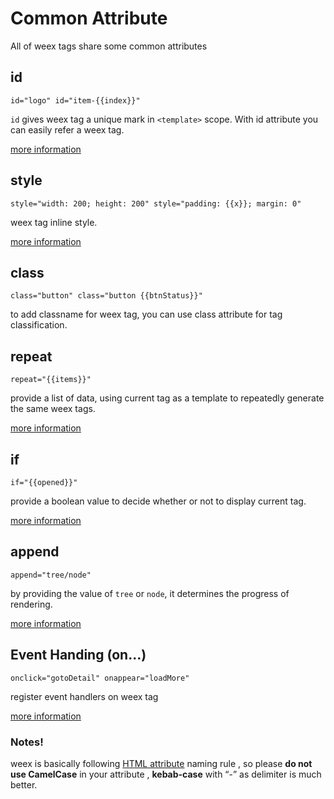 # Common Attribute

All of weex tags share some common attributes

## id

``` id="logo" id="item-{{index}}" ```

`id` gives weex tag a unique mark in `<template>` scope. With id attribute you can easily refer a weex tag.

[more information](../syntax/id.md)

## style

``` style="width: 200; height: 200" style="padding: {{x}}; margin: 0" ```

weex tag inline style.

[more information](../syntax/style-n-class.md)

## class

``` class="button" class="button {{btnStatus}}" ```

to add classname for weex tag, you can use class attribute for tag
classification.

## repeat

``` repeat="{{items}}" ```

provide a list of data, using current tag as a template to repeatedly
generate the same weex tags.

[more information](../syntax/display-logic.md)

## if

``` if="{{opened}}" ```

provide a boolean value to decide whether or not to display current tag.

[more information](../syntax/display-logic.md)

## append

``` append="tree/node" ```

by providing the value of `tree` or `node`, it determines the progress of
rendering.

[more information](../syntax/render-logic.md)

## Event Handing (on...)

``` onclick="gotoDetail" onappear="loadMore" ```

register event handlers on weex tag

[more information](../syntax/events.md)

### Notes!
weex is basically following [HTML
attribute](https://en.wikipedia.org/wiki/HTML_attribute) naming rule , so
please **do not use CamelCase** in your attribute , **kebab-case** with
“-” as delimiter is much better.

